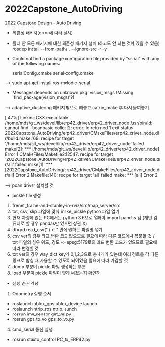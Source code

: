 # 2022Capstone_AutoDriving
2022 Capstone Design - Auto Driving

* 의존성 패키지(error에 따라 설치)

- 폴더 안 모든 패키지에 대한 의존성 패키지 설치 (하고도 안 되는 것이 있을 수 있음)
rosdep install --from-paths . --ignore-src -r -y

- Could not find a package configuration file provided by "serial" with any of the following names:

    serialConfig.cmake
    serial-config.cmake
    
--> sudo apt-get install ros-melodic-serial

- Messages depends on unknown pkg: vision_msgs (Missing 'find_package(vision_msgs)'?)

--> adaptive_clustering 패키지 밖으로 빼놓고 catkin_make 후 다시 들여놓기

[ 47%] Linking CXX executable /home/mds/git_ws/devel/lib/erp42_driver/erp42_driver_node
/usr/bin/ld: cannot find -lpcanbasic
collect2: error: ld returned 1 exit status
2022Capstone_AutoDriving/erp42_driver/CMakeFiles/erp42_driver_node.dir/build.make:169: recipe for target '/home/mds/git_ws/devel/lib/erp42_driver/erp42_driver_node' failed
make[2]: *** [/home/mds/git_ws/devel/lib/erp42_driver/erp42_driver_node] Error 1
CMakeFiles/Makefile2:12547: recipe for target '2022Capstone_AutoDriving/erp42_driver/CMakeFiles/erp42_driver_node.dir/all' failed
make[1]: *** [2022Capstone_AutoDriving/erp42_driver/CMakeFiles/erp42_driver_node.dir/all] Error 2
Makefile:140: recipe for target 'all' failed
make: *** [all] Error 2

--> pcan driver 설치할 것



* pickle file 생성
1. frenet_frame-and-stanley-in-rviz/src/map_server/src
2. txt, csv, shp 파일에 맞춰 make_pickle python 파일 열기 
3. 현재 차량에 얹는 PC에서는 python 3.6으로 열어야 import pandas 됨
(개인 컴퓨터로 할 경우 pandas만 있으면 상관 X)
4. df=pd.read_csv('') <-'' 안에 원하는 파일명 넣기
5. csv ver의 경우 좌표 변환 코드 없으므로 필요에 따라 다른 코드에서 복붙할 것 / txt 파일의 경우 위도, 경도 -> epsg:5179로의 좌표 변환 코드가 있으므로 필요에 따라 변경할 것
6. txt ver의 경우 way_dict key가 0,1,2,3으로 총 4개가 있는데 여러 경로를 각 다른 링크로 합칠 때 사용할 수 있도록 되어있음 필요에 따라 가감할 것
7. dump 부분이 pickle 파일 생성하는 부분
8. load 부분이 pickle 파일이 맞게 써졌는지 확인하


* 실행 순서 작성

1. Odometry 실행 순서
- roslaunch ublox_gps ublox_device.launch
- roslaunch ntrip_ros ntrip.launch
- rosrun imu_sensor get_vel.py
- rosrun gps_to_vo gps_to_vo.py



4. cmd_serial 통신 실행
- rosrun stauto_control PC_to_ERP42.py

